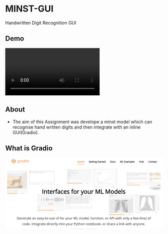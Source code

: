 # MINST-GUI
Handwritten Digit Recognition GUI

## Demo
![alt text](DEMO.mp4)
## About
- The aim of this Assignment was develope a minst model which can recognise hand written digits and then integrate with an inline GUI(Gradio). 

## What is Gradio
![alt text](gradio.png)
